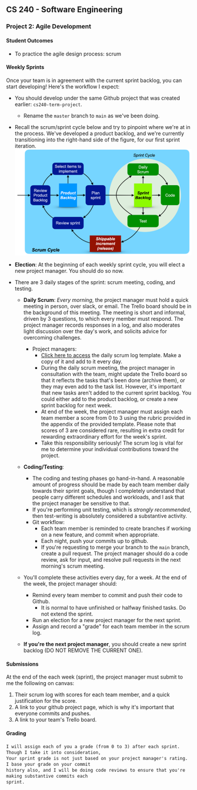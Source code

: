 ## CS 240 - Software Engineering

### Project 2: Agile Development

#### Student Outcomes

- To practice the agile design process: scrum

#### Weekly Sprints

Once your team is in agreement with the current sprint backlog, you can start developing! Here's the workflow I expect:

- You should develop under the same Github project that was created earlier: `cs240-term-project`.

  - Rename the `master` branch to `main` as we've been doing.

- Recall the scrum/sprint cycle below and try to pinpoint where we're at in the process. We've developed a product backlog, and we're currently transitioning into the right-hand side of the figure, for our first sprint iteration.
  <img src="figures/scrum.png" width="600px"/>

- **Election**: At the beginning of each weekly sprint cycle, you will elect a new project manager. You should do so now.

- There are 3 daily stages of the sprint: scrum meeting, coding, and testing.

  - **Daily Scrum**: _Every morning_, the project manager must hold a quick meeting in person, over slack, or email. The Trello board should be in the background of this meeting. The meeting is short and informal, driven by 3 questions, to which every member must respond. The project manager records responses in a log, and also moderates light discussion over the day's work, and solicits advice for overcoming challenges.

    - Project managers:
      - [Click here to access](https://docs.google.com/document/d/1qmWLSw8S4UfYVMEIToDqK4T4hrBufaWzlFpEmIrPRbU/) the daily scrum log template. Make a copy of it and add to it every day.
      - During the daily scrum meeting, the project manager in consultation with the team, might update the Trello board so that it reflects the tasks that's been done (archive them), or they may even add to the task list. However, it's important that new tasks aren't added to the current sprint backlog. You could either add to the product backlog, or create a new sprint backlog for next week.
      - At end of the week, the project manager must assign each team member a score from 0 to 3 using the rubric provided in the appendix of the provided template. Please note that scores of 3 are considered rare, resulting in extra credit for rewarding extraordinary effort for the week's sprint.
      - Take this responsibility seriously! The scrum log is vital for me to determine your individual contributions toward the project.

  - **Coding/Testing**:

    - The coding and testing phases go hand-in-hand. A reasonable amount of progress should be made by each team member daily towards their sprint goals, though I completely understand that people carry different schedules and workloads, and I ask that the project manager be sensitive to that.
    - If you're performing unit testing, which is _strongly recommended_, then test-writing is absolutely considered a substantive activity.
    - Git workflow:
      - Each team member is reminded to create branches if working on a new feature, and commit when appropriate.
      - Each night, push your commits up to github.
      - If you're requesting to merge your branch to the `main` branch, create a pull request. The project manager should do a code review, ask for input, and resolve pull requests in the next morning's scrum meeting.

  - You'll complete these activities every day, for a week. At the end of the week, the project manager should:

    - Remind every team member to commit and push their code to Github.
      - It is normal to have unfinished or halfway finished tasks. Do not extend the sprint.
    - Run an election for a new project manager for the next sprint.
    - Assign and record a "grade" for each team member in the scrum log.

  - **If you're the next project manager**, you should create a new sprint backlog (DO NOT REMOVE THE CURRENT ONE).

#### Submissions

At the end of the each week (sprint), the project manager must submit to me the following on canvas:

1. Their scrum log with scores for each team member, and a quick justification for the score.
2. A link to your github project page, which is why it's important that everyone commits and pushes.
3. A link to your team's Trello board.

#### Grading

```
I will assign each of you a grade (from 0 to 3) after each sprint. Though I take it into consideration,
Your sprint grade is not just based on your project manager's rating. I base your grade on your commit
history also, and I will be doing code reviews to ensure that you're making substantive commits each
sprint.
```
